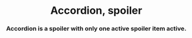 <h1 align="center">Accordion, spoiler</h1>
<h3 align="center">Accordion is a spoiler with only one active spoiler item  active.</h3>
